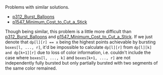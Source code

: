 Problems with similar solutions.
- [p312_Burst_Balloons](https://github.com/genxium/Leetcode/tree/master/p312_Burst_Balloons)
- [p1547_Minimum_Cost_to_Cut_a_Stick](https://github.com/genxium/Leetcode/tree/master/p1547_Minimum_Cost_to_Cut_a_Stick)

Though being similar, this problem is a little more difficult than [p312_Burst_Balloons](https://github.com/genxium/Leetcode/tree/master/p312_Burst_Balloons) and [p1547_Minimum_Cost_to_Cut_a_Stick](https://github.com/genxium/Leetcode/tree/master/p1547_Minimum_Cost_to_Cut_a_Stick). If we just denote that `dp[l][r] == x` being the highest points achievable by bursting `boxes[l, ..., r]`, it'd be impossible to calculate `dp[l][r]` from `dp[l][k] and dp[k+1][r]` due to loss of color information, i.e. couldn't include the case where `boxes[l, ..., k]` and `boxes[k+1, ..., r]` are not independently fully bursted but only partially bursted with two segments of the same color remained. 
